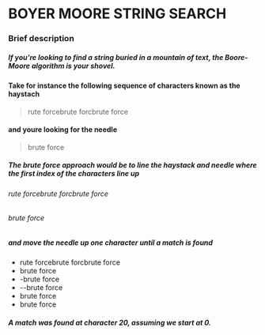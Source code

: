 # BOYER MOORE STRING SEARCH

### Brief description

##### If you're looking to find a string buried in a mountain of text, the Boore-Moore algorithm is your shovel.

#### Take for instance the following sequence of characters known as the haystach

> rute forcebrute forcbrute force

#### and youre looking for the needle

> brute force

##### The brute force approach would be to line the haystack and needle where the first index of the characters line up

###### rute forcebrute forcbrute force
###### brute force

##### and move the needle up one character until a match is found
- rute forcebrute forcbrute force
- brute force
- -brute force
- --brute force
- brute force
- brute force
##### A match was found at character 20, assuming we start at 0.
